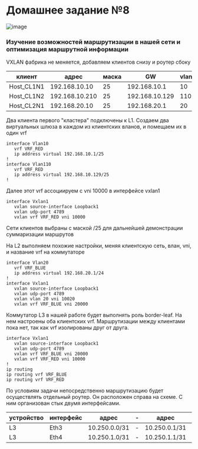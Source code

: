 # Домашнее задание №8

![image](https://github.com/user-attachments/assets/c32b97e0-c3aa-4c14-a3e1-7ba212eb58f0)

### Изучение возможностей маршрутизации в нашей сети и оптимизация маршрутной информации

VXLAN фабрика не меняется, добавляем клиентов снизу и роутер сбоку

|клиент|адрес|маска|GW|vlan|
|-|-|-|-|-|
|Host_CL1N1|192.168.10.10|25|192.168.10.1|10|
|Host_CL1N2|192.168.10.210|25|192.168.10.129|110|
|Host_CL2N1|192.168.20.10|25|192.168.20.1|20|

Два клиента первого "кластера" подключены к L1. Создаем два виртуальных шлюза в каждом из клиентских вланов, и помещаем их в один vrf

    interface Vlan10
       vrf VRF_RED
       ip address virtual 192.168.10.1/25
    !
    interface Vlan110
       vrf VRF_RED
       ip address virtual 192.168.10.129/25
    !

Далее этот vrf ассоциируем с vni 10000 в интерфейсе vxlan1

    interface Vxlan1
       vxlan source-interface Loopback1
       vxlan udp-port 4789
       vxlan vrf VRF_RED vni 10000

Сети клиентов выбраны с маской /25 для дальнейшей демонстрации суммаризации маршрутов

На L2 выполняем похожие настройки, меняя клиентскую сеть, влан, vni, и название vrf на коммутаторе

    interface Vlan20
       vrf VRF_BLUE
       ip address virtual 192.168.20.1/24
    !
    interface Vxlan1
       vxlan source-interface Loopback1
       vxlan udp-port 4789
       vxlan vlan 20 vni 10020
       vxlan vrf VRF_BLUE vni 20000

Коммутатор L3 в нашей работе будет выполнять роль border-leaf. На нем настроены оба клиентских vrf. Маршрутизации между клиентами пока нет, так как vrf изолированы друг от друга. 

    interface Vxlan1
       vxlan source-interface Loopback1
       vxlan udp-port 4789
       vxlan vrf VRF_BLUE vni 20000
       vxlan vrf VRF_RED vni 10000
    !
    ip routing
    ip routing vrf VRF_BLUE
    ip routing vrf VRF_RED

По условиям задачи непосредственно маршрутизацию будет осуществлять отдельный роутер. Он расположен справа на схеме. С ним организован стык двумя интерфейсами. 

|устройство|интерфейс|адрес|-|адрес|интерфейс|устройство|
|-|-|-|-|-|-|-|
|L3|Eth3|10.250.0.0/31|-|10.250.0.1/31|Eth1|Router|
|L3|Eth4|10.250.1.0/31|-|10.250.1.1/31|Eth2|Router|

